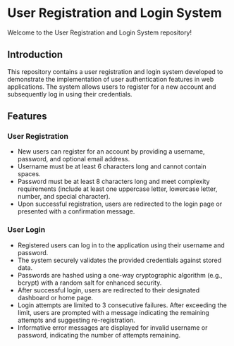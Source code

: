 # User Registration and Login System
Welcome to the User Registration and Login System repository!

## Introduction
This repository contains a user registration and login system developed to demonstrate the implementation of user authentication features in web applications. The system allows users to register for a new account and subsequently log in using their credentials.

## Features
### User Registration
- New users can register for an account by providing a username, password, and optional email address.
- Username must be at least 6 characters long and cannot contain spaces.
- Password must be at least 8 characters long and meet complexity requirements (include at least one uppercase letter, lowercase letter, number, and special character).
- Upon successful registration, users are redirected to the login page or presented with a confirmation message.
  
### User Login
- Registered users can log in to the application using their username and password.
- The system securely validates the provided credentials against stored data.
- Passwords are hashed using a one-way cryptographic algorithm (e.g., bcrypt) with a random salt for enhanced security.
- After successful login, users are redirected to their designated dashboard or home page.
- Login attempts are limited to 3 consecutive failures. After exceeding the limit, users are prompted with a message indicating the remaining attempts and suggesting re-registration.
- Informative error messages are displayed for invalid username or password, indicating the number of attempts remaining.



